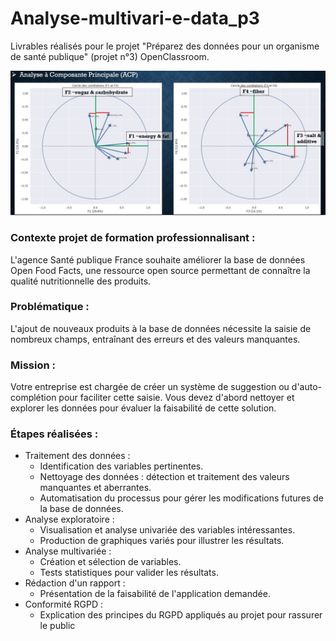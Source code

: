 # Analyse-multivari-e-data_p3
Livrables réalisés pour le projet "Préparez des données pour un organisme de santé publique" (projet n°3) OpenClassroom.

![Description de l'image](synthese_variables.JPG)

### Contexte projet de formation professionnalisant :

L'agence Santé publique France souhaite améliorer la base de données Open Food Facts, une ressource open source permettant de connaître la qualité nutritionnelle des produits.

### Problématique :
L'ajout de nouveaux produits à la base de données nécessite la saisie de nombreux champs, entraînant des erreurs et des valeurs manquantes.

### Mission :
Votre entreprise est chargée de créer un système de suggestion ou d'auto-complétion pour faciliter cette saisie.
Vous devez d'abord nettoyer et explorer les données pour évaluer la faisabilité de cette solution.

### Étapes réalisées :
* Traitement des données :
  * Identification des variables pertinentes.
  * Nettoyage des données : détection et traitement des valeurs manquantes et aberrantes.
  * Automatisation du processus pour gérer les modifications futures de la base de données.
* Analyse exploratoire :
  * Visualisation et analyse univariée des variables intéressantes.
  * Production de graphiques variés pour illustrer les résultats.
* Analyse multivariée :
  * Création et sélection de variables.
  * Tests statistiques pour valider les résultats.
* Rédaction d'un rapport :
  * Présentation de la faisabilité de l'application demandée.
* Conformité RGPD :
  * Explication des principes du RGPD appliqués au projet pour rassurer le public
 
